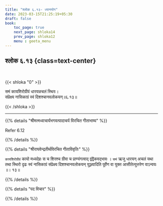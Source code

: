 ```yaml
---
title: "श्लोक ६.१३- ध्यानयोग"
date: 2023-03-15T21:25:19+05:30
draft: false
book:
    toc_page: true
    next_page: shloka14
    prev_page: shloka12
    menu : geeta_menu
---
```




## श्लोक ६.१३ {class=text-center}

<br/>

{{< shloka  "0"  >}}

समं कायशिरोग्रीवं धारयन्नचलं स्थिरः।  
संप्रेक्ष्य नासिकाग्रं स्वं दिशश्चानवलोकयन्॥६.१३॥

{{< /shloka >}}

---


{{% details "श्रीमत्मध्वाचार्यभगवत्पादाचर्य विरचित  गीताभाष्य" %}}

Refer 6.12

{{% /details %}}



{{% details "श्रीराघवेन्द्रतीर्थविरचित गीताविवृतिः" %}}

`कायशिरोग्रीवं` कायो मध्यदेहः स च शिरश्च ग्रीवा च
प्राण्यंगत्वाद् द्वंद्वैकवद्भावः । `समं` ऋजु धारयन्‌ अचलं यथा तथा स्थिरो दृढः
स्वं नासिकाग्रं संप्रेक्ष्य दिशश्चानवलोकयन्‌ युञ्ज्यादिति पूर्वेण वा युक्त
आसीतेत्युत्तरेण वाऽन्वयः ॥। १३॥

{{% /details %}}



{{% details "पद विचार" %}}


{{% /details %}}
